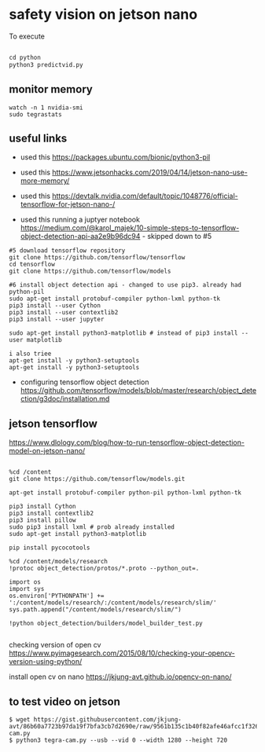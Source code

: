 # safety vision on jetson nano

To execute

``` python

cd python
python3 predictvid.py 
```

## monitor memory

```
watch -n 1 nvidia-smi
sudo tegrastats
```

## useful links

- used this https://packages.ubuntu.com/bionic/python3-pil

- used this https://www.jetsonhacks.com/2019/04/14/jetson-nano-use-more-memory/

- used this https://devtalk.nvidia.com/default/topic/1048776/official-tensorflow-for-jetson-nano-/

- used this running a juptyer notebook https://medium.com/@karol_majek/10-simple-steps-to-tensorflow-object-detection-api-aa2e9b96dc94
		- skipped down to #5

```
#5 download tensorflow repository
git clone https://github.com/tensorflow/tensorflow
cd tensorflow
git clone https://github.com/tensorflow/models

#6 install object detection api - changed to use pip3. already had python-pil
sudo apt-get install protobuf-compiler python-lxml python-tk
pip3 install --user Cython
pip3 install --user contextlib2
pip3 install --user jupyter

sudo apt-get install python3-matplotlib # instead of pip3 install --user matplotlib

i also triee
apt-get install -y python3-setuptools
apt-get install -y python3-setuptools
```		



- configuring  tensorflow object detection
https://github.com/tensorflow/models/blob/master/research/object_detection/g3doc/installation.md

## jetson tensorflow

https://www.dlology.com/blog/how-to-run-tensorflow-object-detection-model-on-jetson-nano/

```

%cd /content
git clone https://github.com/tensorflow/models.git

apt-get install protobuf-compiler python-pil python-lxml python-tk

pip3 install Cython
pip3 install contextlib2
pip3 install pillow
sudo pip3 install lxml # prob already installed
sudo apt-get install python3-matplotlib

pip install pycocotools

%cd /content/models/research
!protoc object_detection/protos/*.proto --python_out=.

import os
import sys
os.environ['PYTHONPATH'] += ':/content/models/research/:/content/models/research/slim/'
sys.path.append("/content/models/research/slim/")

!python object_detection/builders/model_builder_test.py


```


checking version of open cv
https://www.pyimagesearch.com/2015/08/10/checking-your-opencv-version-using-python/

install open cv on nano
https://jkjung-avt.github.io/opencv-on-nano/


## to test video on jetson
```
$ wget https://gist.githubusercontent.com/jkjung-avt/86b60a7723b97da19f7bfa3cb7d2690e/raw/9561b135c1b40f82afe46afcc1f326a2e913e08c/tegra-cam.py
$ python3 tegra-cam.py --usb --vid 0 --width 1280 --height 720

```
